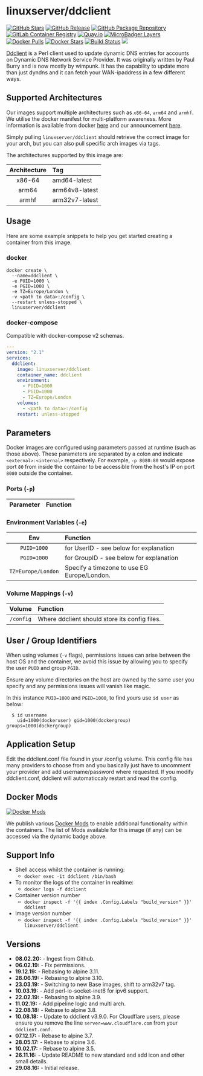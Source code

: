 # linuxserver/ddclient

[![GitHub Stars](https://img.shields.io/github/stars/linuxserver/docker-ddclient.svg?style=flat-square&color=E68523&logo=github&logoColor=FFFFFF)](https://github.com/linuxserver/docker-ddclient) [![GitHub Release](https://img.shields.io/github/release/linuxserver/docker-ddclient.svg?style=flat-square&color=E68523&logo=github&logoColor=FFFFFF)](https://github.com/linuxserver/docker-ddclient/releases) [![GitHub Package Repository](https://img.shields.io/static/v1.svg?style=flat-square&color=E68523&label=linuxserver.io&message=GitHub%20Package&logo=github&logoColor=FFFFFF)](https://github.com/linuxserver/docker-ddclient/packages) [![GitLab Container Registry](https://img.shields.io/static/v1.svg?style=flat-square&color=E68523&label=linuxserver.io&message=GitLab%20Registry&logo=gitlab&logoColor=FFFFFF)](https://gitlab.com/Linuxserver.io/docker-ddclient/container_registry) [![Quay.io](https://img.shields.io/static/v1.svg?style=flat-square&color=E68523&label=linuxserver.io&message=Quay.io)](https://quay.io/repository/linuxserver.io/ddclient) [![MicroBadger Layers](https://img.shields.io/microbadger/layers/linuxserver/ddclient.svg?style=flat-square&color=E68523)](https://microbadger.com/images/linuxserver/ddclient) [![Docker Pulls](https://img.shields.io/docker/pulls/linuxserver/ddclient.svg?style=flat-square&color=E68523&label=pulls&logo=docker&logoColor=FFFFFF)](https://hub.docker.com/r/linuxserver/ddclient) [![Docker Stars](https://img.shields.io/docker/stars/linuxserver/ddclient.svg?style=flat-square&color=E68523&label=stars&logo=docker&logoColor=FFFFFF)](https://hub.docker.com/r/linuxserver/ddclient) [![Build Status](https://ci.linuxserver.io/view/all/job/Docker-Pipeline-Builders/job/docker-ddclient/job/master/badge/icon?style=flat-square)](https://ci.linuxserver.io/job/Docker-Pipeline-Builders/job/docker-ddclient/job/master/) [![](https://lsio-ci.ams3.digitaloceanspaces.com/linuxserver/ddclient/latest/badge.svg)](https://lsio-ci.ams3.digitaloceanspaces.com/linuxserver/ddclient/latest/index.html)

[Ddclient](https://github.com/ddclient/ddclient) is a Perl client used to update dynamic DNS entries for accounts on Dynamic DNS Network Service Provider. It was originally written by Paul Burry and is now mostly by wimpunk. It has the capability to update more than just dyndns and it can fetch your WAN-ipaddress in a few different ways.

## Supported Architectures

Our images support multiple architectures such as `x86-64`, `arm64` and `armhf`. We utilise the docker manifest for multi-platform awareness. More information is available from docker [here](https://github.com/docker/distribution/blob/master/docs/spec/manifest-v2-2.md#manifest-list) and our announcement [here](https://blog.linuxserver.io/2019/02/21/the-lsio-pipeline-project/).

Simply pulling `linuxserver/ddclient` should retrieve the correct image for your arch, but you can also pull specific arch images via tags.

The architectures supported by this image are:

| Architecture | Tag |
| :---: | :--- |
| x86-64 | amd64-latest |
| arm64 | arm64v8-latest |
| armhf | arm32v7-latest |

## Usage

Here are some example snippets to help you get started creating a container from this image.

### docker

```text
docker create \
  --name=ddclient \
  -e PUID=1000 \
  -e PGID=1000 \
  -e TZ=Europe/London \
  -v <path to data>:/config \
  --restart unless-stopped \
  linuxserver/ddclient
```

### docker-compose

Compatible with docker-compose v2 schemas.

```yaml
---
version: "2.1"
services:
  ddclient:
    image: linuxserver/ddclient
    container_name: ddclient
    environment:
      - PUID=1000
      - PGID=1000
      - TZ=Europe/London
    volumes:
      - <path to data>:/config
    restart: unless-stopped
```

## Parameters

Docker images are configured using parameters passed at runtime \(such as those above\). These parameters are separated by a colon and indicate `<external>:<internal>` respectively. For example, `-p 8080:80` would expose port `80` from inside the container to be accessible from the host's IP on port `8080` outside the container.

### Ports \(`-p`\)

| Parameter | Function |
| :---: | :--- |


### Environment Variables \(`-e`\)

| Env | Function |
| :---: | :--- |
| `PUID=1000` | for UserID - see below for explanation |
| `PGID=1000` | for GroupID - see below for explanation |
| `TZ=Europe/London` | Specify a timezone to use EG Europe/London. |

### Volume Mappings \(`-v`\)

| Volume | Function |
| :---: | :--- |
| `/config` | Where ddclient should store its config files. |

## User / Group Identifiers

When using volumes \(`-v` flags\), permissions issues can arise between the host OS and the container, we avoid this issue by allowing you to specify the user `PUID` and group `PGID`.

Ensure any volume directories on the host are owned by the same user you specify and any permissions issues will vanish like magic.

In this instance `PUID=1000` and `PGID=1000`, to find yours use `id user` as below:

```text
  $ id username
    uid=1000(dockeruser) gid=1000(dockergroup) groups=1000(dockergroup)
```

## Application Setup

Edit the ddclient.conf file found in your /config volume. This config file has many providers to choose from and you basically just have to uncomment your provider and add username/password where requested. If you modify ddclient.conf, ddclient will automaticcaly restart and read the config.

## Docker Mods

[![Docker Mods](https://img.shields.io/badge/dynamic/yaml?style=for-the-badge&color=E68523&label=mods&query=%24.mods%5B%27ddclient%27%5D.mod_count&url=https%3A%2F%2Fraw.githubusercontent.com%2Flinuxserver%2Fdocker-mods%2Fmaster%2Fmod-list.yml)](https://mods.linuxserver.io/?mod=ddclient)

We publish various [Docker Mods](https://github.com/linuxserver/docker-mods) to enable additional functionality within the containers. The list of Mods available for this image \(if any\) can be accessed via the dynamic badge above.

## Support Info

* Shell access whilst the container is running:
  * `docker exec -it ddclient /bin/bash`
* To monitor the logs of the container in realtime:
  * `docker logs -f ddclient`
* Container version number
  * `docker inspect -f '{{ index .Config.Labels "build_version" }}' ddclient`
* Image version number
  * `docker inspect -f '{{ index .Config.Labels "build_version" }}' linuxserver/ddclient`

## Versions

* **08.02.20:** - Ingest from Github.
* **06.02.19:** - Fix permissions.
* **19.12.19:** - Rebasing to alpine 3.11.
* **28.06.19:** - Rebasing to alpine 3.10.
* **23.03.19:** - Switching to new Base images, shift to arm32v7 tag.
* **10.03.19:** - Add perl-io-socket-inet6 for ipv6 support.
* **22.02.19:** - Rebasing to alpine 3.9.
* **11.02.19:** - Add pipeline logic and multi arch.
* **22.08.18:** - Rebase to alpine 3.8.
* **10.08.18:** - Update to ddclient v3.9.0. For Cloudflare users, please ensure you remove the line `server=www.cloudflare.com` from your `ddclient.conf`.
* **07.12.17:** - Rebase to alpine 3.7.
* **28.05.17:** - Rebase to alpine 3.6.
* **10.02.17:** - Rebase to alpine 3.5.
* **26.11.16:** - Update README to new standard and add icon and other small details.
* **29.08.16:** - Initial release.

